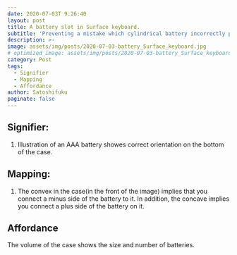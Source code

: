 ```yaml
---
date: 2020-07-03T 9:26:40
layout: post
title: A battery slot in Surface keyboard.
subtitle: 'Preventing a mistake which cylindrical battery incorrectly put a slot on.'
description: >-
image: assets/img/posts/2020-07-03-battery_Surface_keyboard.jpg
# optimized_image: assets/img/posts/2020-07-03-battery_Surface_keyboard.jpg
category: Post
tags:
  - Signifier
  - Mapping
  - Affordance
author: Satoshifuku
paginate: false
---
```


## Signifier:

1. Illustration of an AAA battery showes correct orientation on the bottom of the case.

## Mapping:

1. The convex in the case(in the front of the image) implies that you connect a minus side of the battery to it. In addition, the concave implies you connect a plus side of the battery on it.

## Affordance

The volume of the case shows the size and number of batteries.


